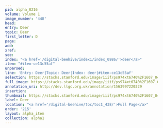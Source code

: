 ```yaml
---
pid: alpha_0216
volume: Volume 1
image_number: '448'
head: 
entry: Deer
topic: Deer
first_letter: D
page: 
add: 
xref: 
see: 
index: "<a href='/digital-beehive/index1/index_0986/'>deer</a>"
item: "#item-ce13c55af"
unparsed: 
line: 'Entry: Deer|Topic: Deer|Index: deer|#item-ce13c55af'
selection: https://stacks.stanford.edu/image/iiif/ps974xt6740%2F1607_0447/750,2519,2995,266/full/0/default.jpg
full_image: https://stacks.stanford.edu/image/iiif/ps974xt6740%2F1607_0447/full/full/0/default.jpg
annotation_uri: http://dev.llgc.org.uk/annotation/1563997220329
insertion: 
thumbnail: https://stacks.stanford.edu/image/iiif/ps974xt6740%2F1607_0447/750,2519,600,180/250,/0/default.jpg
label: Deer
location: "<a href='/digital-beehive/toc/toc1_438/'>Full Page</a>"
order: '215'
layout: alpha_item
collection: alpha1
---
```


